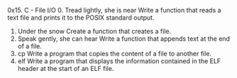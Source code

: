 0x15. C - File I/O
0. Tread lightly, she is near
  Write a function that reads a text file and prints it to the POSIX standard output.
1. Under the snow
  Create a function that creates a file.
2. Speak gently, she can hear
  Write a function that appends text at the end of a file.
3. cp
  Write a program that copies the content of a file to another file.
4. elf
  Write a program that displays the information contained in the ELF header at the start of an ELF file.
